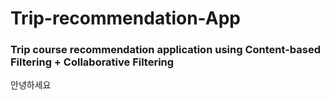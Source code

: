 # Trip-recommendation-App
### Trip course recommendation application using Content-based Filtering + Collaborative Filtering

안녕하세요
